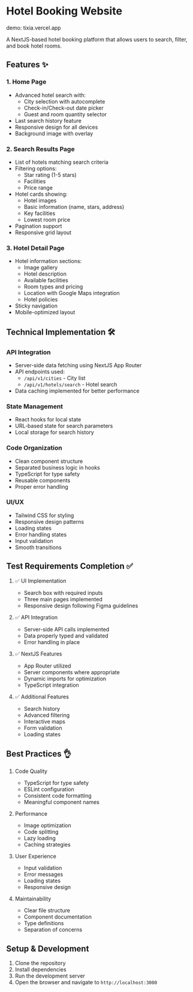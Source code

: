 # Hotel Booking Website

demo: tixia.vercel.app

A NextJS-based hotel booking platform that allows users to search, filter, and book hotel rooms.

## Features ✨

### 1. Home Page
- Advanced hotel search with:
  - City selection with autocomplete
  - Check-in/Check-out date picker
  - Guest and room quantity selector
- Last search history feature
- Responsive design for all devices
- Background image with overlay

### 2. Search Results Page
- List of hotels matching search criteria
- Filtering options:
  - Star rating (1-5 stars)
  - Facilities
  - Price range
- Hotel cards showing:
  - Hotel images
  - Basic information (name, stars, address)
  - Key facilities
  - Lowest room price
- Pagination support
- Responsive grid layout

### 3. Hotel Detail Page
- Hotel information sections:
  - Image gallery
  - Hotel description
  - Available facilities
  - Room types and pricing
  - Location with Google Maps integration
  - Hotel policies
- Sticky navigation
- Mobile-optimized layout

## Technical Implementation 🛠

### API Integration
- Server-side data fetching using NextJS App Router
- API endpoints used:
  - `/api/v1/cities` - City list
  - `/api/v1/hotels/search` - Hotel search
- Data caching implemented for better performance

### State Management
- React hooks for local state
- URL-based state for search parameters
- Local storage for search history

### Code Organization
- Clean component structure
- Separated business logic in hooks
- TypeScript for type safety
- Reusable components
- Proper error handling

### UI/UX
- Tailwind CSS for styling
- Responsive design patterns
- Loading states
- Error handling states
- Input validation
- Smooth transitions

## Test Requirements Completion ✅

1. ✅ UI Implementation
   - Search box with required inputs
   - Three main pages implemented
   - Responsive design following Figma guidelines

2. ✅ API Integration
   - Server-side API calls implemented
   - Data properly typed and validated
   - Error handling in place

3. ✅ NextJS Features
   - App Router utilized
   - Server components where appropriate
   - Dynamic imports for optimization
   - TypeScript integration

4. ✅ Additional Features
   - Search history
   - Advanced filtering
   - Interactive maps
   - Form validation
   - Loading states

## Best Practices 👌

1. Code Quality
   - TypeScript for type safety
   - ESLint configuration
   - Consistent code formatting
   - Meaningful component names

2. Performance
   - Image optimization
   - Code splitting
   - Lazy loading
   - Caching strategies

3. User Experience
   - Input validation
   - Error messages
   - Loading states
   - Responsive design

4. Maintainability
   - Clear file structure
   - Component documentation
   - Type definitions
   - Separation of concerns

## Setup & Development

1. Clone the repository
2. Install dependencies
3. Run the development server
4. Open the browser and navigate to `http://localhost:3000`

